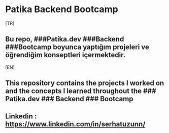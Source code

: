 # Patika Backend Bootcamp
[TR]
## Bu repo, ###Patika.dev ###Backend ###Bootcamp boyunca yaptığım projeleri ve öğrendiğim konseptleri içermektedir.

[EN]
## This repository contains the projects I worked on and the concepts I learned throughout the ### Patika.dev ### Backend ### Bootcamp

## Linkedin : https://www.linkedin.com/in/serhatuzunn/
